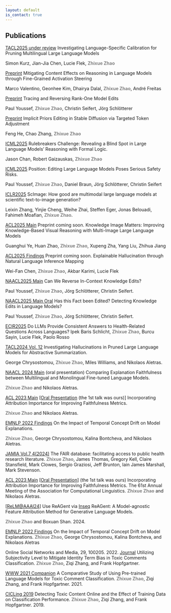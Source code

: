 ```yaml
---
layout: default
is_contact: true
---
```




## Publications

[TACL2025 under review](https://arxiv.org/pdf/2408.14398) Investigating Language-Specific Calibration for Pruning Multilingual Large Language Models

Simon Kurz, Jian-Jia Chen, Lucie Flek, **<span style="color:grey">Zhixue Zhao</span>**

[Preprint](https://arxiv.org/pdf/2505.12189) Mitigating Content Effects on Reasoning in Language Models through Fine-Grained Activation Steering

Marco Valentino, Geonhee Kim, Dhairya Dalal, **<span style="color:grey">Zhixue Zhao</span>**, André Freitas

[Preprint](https://arxiv.org/pdf/2505.20819?) Tracing and Reversing Rank-One Model Edits

Paul Youssef, **<span style="color:grey">Zhixue Zhao</span>**, Christin Seifert, Jörg Schlötterer

[Preprint](https://arxiv.org/pdf/2412.03400) Implicit Priors Editing in Stable Diffusion via Targeted Token
Adjustment 

Feng He, Chao Zhang, **<span style="color:grey">Zhixue Zhao</span>**

[ICML2025](https://icml.cc/virtual/2025/poster/40144) Rulebreakers Challenge: Revealing a Blind Spot in Large Language Models’ Reasoning with Formal Logic.

Jason Chan, Robert Gaizauskas, **<span style="color:grey">Zhixue Zhao</span>**


[ICML2025](https://arxiv.org/pdf/2502.02958) Position: Editing Large Language Models Poses Serious Safety Risks. 

Paul Youssef, **<span style="color:grey">Zhixue Zhao</span>**, Daniel Braun, Jörg Schlötterer, Christin Seifert


[ICLR2025](https://iclr.cc/virtual/2025/poster/27964) ScImage: How good are multimodal large language models at scientific text-to-image generation? 

Leixin Zhang, Yinjie Cheng, Weihe Zhai, Steffen Eger, Jonas Belouadi, Fahimeh Moafian, **<span style="color:grey">Zhixue Zhao</span>**. 


[ACL2025 Main](https://2025.aclweb.org/) Preprint coming soon. Knowledge Image Matters: Improving Knowledge-Based Visual Reasoning with Multi-Image Large Language Models

Guanghui Ye, Huan Zhao, **<span style="color:grey">Zhixue Zhao</span>**, Xupeng Zha, Yang Liu, Zhihua Jiang


[ACL2025 Findings](https://2025.aclweb.org/) Preprint coming soon. Explainable Hallucination through Natural Language Inference Mapping

Wei-Fan Chen, **<span style="color:grey">Zhixue Zhao</span>**, Akbar Karimi, Lucie Flek


[NAACL2025 Main](https://arxiv.org/pdf/2410.12586) Can We Reverse In-Context Knowledge Edits?

Paul Youssef, **<span style="color:grey">Zhixue Zhao</span>**, Jörg Schlötterer, Christin Seifert. 


[NAACL2025 Main Oral](https://arxiv.org/pdf/2405.02765) Has this Fact been Edited? Detecting Knowledge Edits in Language Models?

Paul Youssef, **<span style="color:grey">Zhixue Zhao</span>**, Jörg Schlötterer, Christin Seifert. 

[ECIR2025](https://link.springer.com/chapter/10.1007/978-3-031-88714-7_30) Do LLMs Provide Consistent Answers to Health-Related Questions Across Languages? 
Ipek Baris Schlicht, **<span style="color:grey">Zhixue Zhao</span>**, Burcu Sayin, Lucie Flek, Paolo Rosso 

[TACL2024 Vol. 12](https://transacl.org/index.php/tacl/article/view/6271) Investigating Hallucinations in Pruned Large Language Models for Abstractive Summarization.  

George Chrysostomou, **<span style="color:grey">Zhixue Zhao</span>**, Miles Williams, and Nikolaos Aletras. 


[NAACL 2024 Main](https://arxiv.org/pdf/2403.12809) (oral presentation) Comparing Explanation Faithfulness between Multilingual and Monolingual Fine-tuned Language Models. 

**<span style="color:grey">Zhixue Zhao</span>** and Nikolaos Aletras.

[ACL 2023 Main](https://aclanthology.org/2023.acl-long.261/)
[[Oral Presentation](https://us06web.zoom.us/rec/play/TisLvdRrfqNRYts4y0A6wJeoV2H6kL2eRywX7Jl_wGUxBVO_n_HoIfVi1lhO0OK1sUw-gDjFpHuuDz6o.-zDGXXlaq7nOwrW7?canPlayFromShare=true&from=share_recording_detail&continueMode=true&componentName=rec-play&originRequestUrl=https%3A%2F%2Fus06web.zoom.us%2Frec%2Fshare%2Fc0BepePE3QACrdQQpFnEISDmrUSvV5T7XwJcW1TN0jkGEvVMutm55KeLx9eKWXH4.R0SYaV552qVO0sfV) (the 1st talk was ours)] Incorporating Attribution Importance for Improving Faithfulness Metrics.

**<span style="color:grey">Zhixue Zhao</span>** and Nikolaos Aletras.


[EMNLP 2022 Findings](https://aclanthology.org/2022.findings-emnlp.298/) On the Impact of Temporal Concept Drift on Model Explanations. 

**<span style="color:grey">Zhixue Zhao</span>**, George Chrysostomou, Kalina Bontcheva, and Nikolaos Aletras.


[JAMIA Vol.7 4(2024)](https://doi.org/10.1093/jamiaopen/ooae139) The FAIR database: facilitating access to public health research literature. 
**<span style="color:grey">Zhixue Zhao</span>**, James Thomas, Gregory Kell, Claire Stansfield, Mark Clowes, Sergio Graziosi, Jeff Brunton, Iain James Marshall, Mark Stevenson. 


[ACL 2023 Main](https://aclanthology.org/2023.acl-long.261/)
[[Oral Presentation](https://us06web.zoom.us/rec/play/TisLvdRrfqNRYts4y0A6wJeoV2H6kL2eRywX7Jl_wGUxBVO_n_HoIfVi1lhO0OK1sUw-gDjFpHuuDz6o.-zDGXXlaq7nOwrW7?canPlayFromShare=true&from=share_recording_detail&continueMode=true&componentName=rec-play&originRequestUrl=https%3A%2F%2Fus06web.zoom.us%2Frec%2Fshare%2Fc0BepePE3QACrdQQpFnEISDmrUSvV5T7XwJcW1TN0jkGEvVMutm55KeLx9eKWXH4.R0SYaV552qVO0sfV)] (the 1st talk was ours) Incorporating Attribution Importance for Improving Faithfulness Metrics. The 61st Annual Meeting of the Association for Computational Linguistics.
**<span style="color:grey">Zhixue Zhao</span>** and Nikolaos Aletras. 


[[ReLM@AAAI24](https://arxiv.org/pdf/2402.00794)] Use ReAGent via [Inseq](https://inseq.org/en/latest/main_classes/feature_attribution.html#inseq.attr.feat.ReagentAttribution) ReAGent: A Model-agnostic Feature Attribution Method for Generative Language Models. 

**<span style="color:grey">Zhixue Zhao</span>** and Boxuan Shan. 2024. 

[EMNLP 2022 Findings](https://aclanthology.org/2022.findings-emnlp.298/) On the Impact of Temporal Concept Drift on Model Explanations.
**<span style="color:grey">Zhixue Zhao</span>**, George Chrysostomou, Kalina Bontcheva, and Nikolaos Aletras


Online Social Networks and Media, 29, 100205. 2022. [Journal](https://www.sciencedirect.com/science/article/abs/pii/S246869642200009X) Utilizing Subjectivity Level to Mitigate Identity Term Bias in Toxic Comments Classification. 
**<span style="color:grey">Zhixue Zhao</span>**, Ziqi Zhang, and Frank Hopfgartner.  


[WWW 2021 Companion](https://dl.acm.org/doi/abs/10.1145/3442442.3452313#:~:text=Our%20results%20show%20that%2C%20Out,such%20as%20CNN%20and%20BiLSTM.) A Comparative Study of Using Pre-trained Language Models for Toxic Comment Classification.
**<span style="color:grey">Zhixue Zhao</span>**, Ziqi Zhang, and Frank Hopfgartner. 2021. 


[CICLing 2019](https://easychair.org/publications/preprint/XGmR) Detecting Toxic Content Online and the Effect of Training Data on Classification Performance. 
**<span style="color:grey">Zhixue Zhao</span>**, Ziqi Zhang, and Frank Hopfgartner. 2019. 
